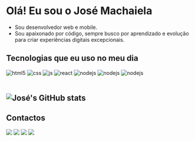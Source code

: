 #  Olá! Eu sou o José Machaiela
-  Sou desenvolvedor web e mobile.
-  Sou apaixonado por código, sempre busco por aprendizado e evolução para criar experiências digitais excepcionais.

## Tecnologias que eu uso no meu dia

<div style="display: inline_block">
  <img align="center" alt="html5" src="https://img.shields.io/badge/HTML5-E34F26?style=for-the-badge&logo=html5&logoColor=white" />
  <img align="center" alt="css" src="https://img.shields.io/badge/CSS3-1572B6?style=for-the-badge&logo=css3&logoColor=white" />
  <img align="center" alt="js" src="https://img.shields.io/badge/JavaScript-F7DF1E?style=for-the-badge&logo=javascript&logoColor=black" />
  <img align="center" alt="react" src="https://img.shields.io/badge/React-20232A?style=for-the-badge&logo=react&logoColor=61DAFB" />
  <img align="center" alt="nodejs" src="https://img.shields.io/badge/Node.js-43853D?style=for-the-badge&logo=node.js&logoColor=white" />
  <img align="center" alt="nodejs" src="https://img.shields.io/badge/Dart-0175C2?style=for-the-badge&logo=dart&logoColor=white" />
   <img align="center" alt="nodejs" src="https://img.shields.io/badge/Flutter-02569B?style=for-the-badge&logo=flutter&logoColor=white" />
   
</div><br/> 

![José's GitHub stats](https://github-readme-stats.vercel.app/api?username=jose-bento-machaiela&show_icons=true&theme=merko) <br />
---
## Contactos
<div> 
  <a href = "mailto:josebentomachaiela@gmail.com"><img src="https://img.shields.io/badge/-Gmail-%23333?style=for-the-badge&logo=gmail&logoColor=white" target="_blank"></a>
  <a href="https://www.instagram.com/josebentomachaiela/#" target="_blank"><img src="https://img.shields.io/badge/-Instagram-%23E4405F?style=for-the-badge&logo=instagram&logoColor=white" target="_blank"></a>
  <a href="https://www.linkedin.com/in/jos%C3%A9-bento-machaiela-12ab03212/overlay/about-this-profile/?lipi=urn%3Ali%3Apage%3Ad_flagship3_profile_view_base%3BNKmg6KvESG21S%2Fm0St9zbw%3D%3D" target="_blank"><img src="https://img.shields.io/badge/-LinkedIn-%230077B5?style=for-the-badge&logo=linkedin&logoColor=whit" target="_blank"></a>  <a href="https://whatsapp.com/dl/code=wyLh4xTHtH" target="_blank"><img src="https://img.shields.io/badge/WhatsApp-25D366?style=for-the-badge&logo=whatsapp&logoColor=white" target="_blank"></a>

</div>

<!---
jose-bento-machaiela/jose-bento-machaiela is a ✨ special ✨ repository because its `README.md` (this file) appears on your GitHub profile.
You can click the Preview link to take a look at your changes.
--->
